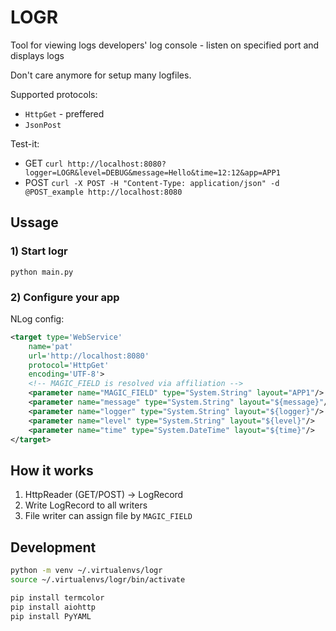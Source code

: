 # LOGR
Tool for viewing logs
developers' log console - listen on specified port and displays logs

Don't care anymore for setup many logfiles.

Supported protocols:
* `HttpGet` - preffered
* `JsonPost`

Test-it:
* GET `curl http://localhost:8080?logger=LOGR&level=DEBUG&message=Hello&time=12:12&app=APP1`
* POST `curl -X POST -H "Content-Type: application/json" -d @POST_example http://localhost:8080`

## Ussage
### 1) Start logr
`python main.py`

### 2) Configure your app
NLog config:

```xml
<target type='WebService'
    name='pat'
    url='http://localhost:8080'
    protocol='HttpGet'
    encoding='UTF-8'>
    <!-- MAGIC_FIELD is resolved via affiliation -->
    <parameter name="MAGIC_FIELD" type="System.String" layout="APP1"/>
    <parameter name="message" type="System.String" layout="${message}"/>
    <parameter name="logger" type="System.String" layout="${logger}"/>
    <parameter name="level" type="System.String" layout="${level}"/>
    <parameter name="time" type="System.DateTime" layout="${time}"/>
</target>
```

## How it works
1. HttpReader (GET/POST) -> LogRecord
2. Write LogRecord to all writers
3. File writer can assign file by `MAGIC_FIELD`


## Development

```sh
python -m venv ~/.virtualenvs/logr
source ~/.virtualenvs/logr/bin/activate

pip install termcolor
pip install aiohttp
pip install PyYAML
```